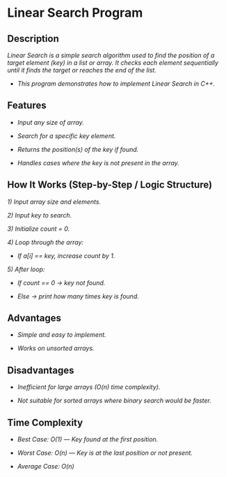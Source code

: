 # Linear Search Program
## Description
*Linear Search is a simple search algorithm used to find the position of a target element (key) in a list or array. It checks each element sequentially until it finds the target or reaches the end of the list.*


- *This program demonstrates how to implement Linear Search in C++.*


## Features

- *Input any size of array.*

- *Search for a specific key element.*

- *Returns the position(s) of the key if found.*

- *Handles cases where the key is not present in the array.*



## How It Works (Step-by-Step / Logic Structure)


 *1) Input array size and elements.*

 *2) Input key to search.*

 *3) Initialize count = 0.*

 *4) Loop through the array:*

  - *If a[i] == key, increase count by 1.*


   *5) After loop:*

 - *If count == 0 → key not found.*

- *Else → print how many times key is found.*


## Advantages

- *Simple and easy to implement.*

 - *Works on unsorted arrays.*

## Disadvantages

- *Inefficient for large arrays (O(n) time complexity).*

- *Not suitable for sorted arrays where binary search would be faster.*

## Time Complexity

- *Best Case: O(1) — Key found at the first position.*

- *Worst Case: O(n) — Key is at the last position or not present.*

- *Average Case: O(n)*




